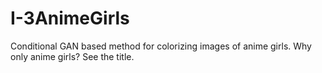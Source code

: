 # I-3AnimeGirls
Conditional GAN based method for colorizing images of anime girls. Why only anime girls? See the title. 
